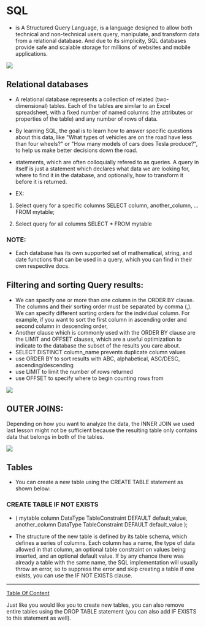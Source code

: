 
# SQL
- is A Structured Query Language, is a language designed to allow both technical and non-technical users query, manipulate, and transform data from a relational database. And due to its simplicity, SQL databases provide safe and scalable storage for millions of websites and mobile applications.

![](https://www.tutorialrepublic.com/lib/images/sql-illustration.png)

## Relational databases
- A relational database represents a collection of related (two-dimensional) tables. Each of the tables are similar to an Excel spreadsheet, with a fixed number of named columns (the attributes or properties of the table) and any number of rows of data.

- By learning SQL, the goal is to learn how to answer specific questions about this data, like "What types of vehicles are on the road have less than four wheels?" or "How many models of cars does Tesla produce?", to help us make better decisions down the road.

- statements, which are often colloquially refered to as queries. A query in itself is just a statement which declares what data we are looking for, where to find it in the database, and optionally, how to transform it before it is returned.

- EX:
1. Select query for a specific columns SELECT column, another_column, … FROM mytable;

2. Select query for all columns SELECT * FROM mytable

### NOTE:
- Each database has its own supported set of mathematical, string, and date functions that can be used in a query, which you can find in their own respective docs.

## Filtering and sorting Query results:
- We can specify one or more than one column in the ORDER BY clause. The columns and their sorting order must be separated by comma (,). We can specify different sorting orders for the individual column. For example, if you want to sort the first column in ascending order and second column in descending order,
- Another clause which is commonly used with the ORDER BY clause are the LIMIT and OFFSET clauses, which are a useful optimization to indicate to the database the subset of the results you care about. 
- SELECT DISTINCT column_name prevents duplicate column values
- use ORDER BY to sort results with ABC, alphabetical, ASC/DESC, ascending/descending
- use LIMIT to limit the number of rows returned
- use OFFSET to specify where to begin counting rows from

![](https://s33046.pcdn.co/wp-content/uploads/2020/07/sort-and-filter-order-by-on-expression-624x346.png)


## OUTER JOINS:
Depending on how you want to analyze the data, the INNER JOIN we used last lesson might not be sufficient because the resulting table only contains data that belongs in both of the tables.

![](https://dotnettutorials.net/wp-content/uploads/2019/06/c-users-pranaya-pictures-left-outer-join-in-linq-.png)

## Tables
- You can create a new table using the CREATE TABLE statement as shown below:

### CREATE TABLE IF NOT EXISTS 

- ( mytable 
    column DataType TableConstraint DEFAULT default_value,
    another_column DataType TableConstraint DEFAULT default_value );

- The structure of the new table is defined by its table schema, which defines a series of columns. Each column has a name, the type of data allowed in that column, an optional table constraint on values being inserted, and an optional default value. If by any chance there was already a table with the same name, the SQL implementation will usually throw an error, so to suppress the error and skip creating a table if one exists, you can use the IF NOT EXISTS clause.

----------------------------------------


[Table Of Content](https://github.com/omarXzain/301-reading-notes)

Just like you would like you to create new tables, you can also remove entire tables using the DROP TABLE statement (you can also add IF EXISTS to this statement as well).
